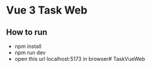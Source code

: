 # Vue 3 Task Web 


## How to run 

- npm install
- npm run dev
- open this url localhost:5173 in browser# TaskVueWeb
